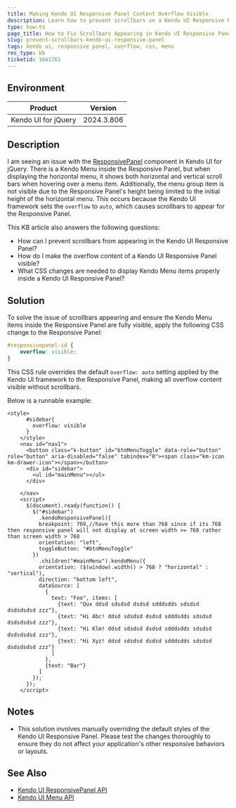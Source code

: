 ```yaml
---
title: Making Kendo UI Responsive Panel Content Overflow Visible
description: Learn how to prevent scrollbars on a Kendo UI Responsive Panel when using a Kendo Menu inside it.
type: how-to
page_title: How to Fix Scrollbars Appearing in Kendo UI Responsive Panel with Menu
slug: prevent-scrollbars-kendo-ui-responsive-panel
tags: kendo ui, responsive panel, overflow, css, menu
res_type: kb
ticketid: 1661761
---
```


## Environment

| Product | Version |
| --- | --- |
| Kendo UI for jQuery | 2024.3.806 |

## Description

I am seeing an issue with the [ResponsivePanel](https://docs.telerik.com/kendo-ui/api/javascript/ui/responsivepanel) component in Kendo UI for jQuery. There is a Kendo Menu inside the Responsive Panel, but when displaying the horizontal menu, it shows both horizontal and vertical scroll bars when hovering over a menu item. Additionally, the menu group item is not visible due to the Responsive Panel's height being limited to the initial height of the horizontal menu. This occurs because the Kendo UI framework sets the `overflow` to `auto`, which causes scrollbars to appear for the Responsive Panel.

This KB article also answers the following questions:
- How can I prevent scrollbars from appearing in the Kendo UI Responsive Panel?
- How do I make the overflow content of a Kendo UI Responsive Panel visible?
- What CSS changes are needed to display Kendo Menu items properly inside a Kendo UI Responsive Panel?

## Solution

To solve the issue of scrollbars appearing and ensure the Kendo Menu items inside the Responsive Panel are fully visible, apply the following CSS change to the Responsive Panel:

```css
#responsivepanel-id {
    overflow: visible;
}
```

This CSS rule overrides the default `overflow: auto` setting applied by the Kendo UI framework to the Responsive Panel, making all overflow content visible without scrollbars. 

Below is a runnable example:

```dojo
<style>
      #sidebar{
        overflow: visible
      }
    </style>
    <nav id="nav1">
      <button class="k-button" id="btnMenuToggle" data-role="button" role="button" aria-disabled="false" tabindex="0"><span class="km-icon km-drawer-icon"></span></button>
      <div id="sidebar">
        <ul id="mainMenu"></ul>
      </div>

    </nav>
    <script>
      $(document).ready(function() {
        $("#sidebar")
          .kendoResponsivePanel({
          breakpoint: 769,//have this more than 768 since if its 768 then responsive panel will not display at screen width >= 768 rather than screen width > 768
          orientation: "left",
          toggleButton: "#btnMenuToggle"
        })
          .children("#mainMenu").kendoMenu({
          orientation: ($(window).width() > 768 ? "horizontal" : "vertical"),
          direction: "bottom left",
          dataSource: [
            {
              text: "Foo", items: [
                {text: "Qux ddsd sdsdsd dsdsd sdddsdds sdsdsd dsdsdsdsd zzz"},
                {text: "Hi Abc! ddsd sdsdsd dsdsd sdddsdds sdsdsd dsdsdsdsd zzz"},
                {text: "Hi Klm! ddsd sdsdsd dsdsd sdddsdds sdsdsd dsdsdsdsd zzz"},
                {text: "Hi Xyz! ddsd sdsdsd dsdsd sdddsdds sdsdsd dsdsdsdsd zzz"}
              ]
            },
            {text: "Bar"}
          ]
        });
      });
    </script>
```

## Notes

- This solution involves manually overriding the default styles of the Kendo UI Responsive Panel. Please test the changes thoroughly to ensure they do not affect your application's other responsive behaviors or layouts.

## See Also

- [Kendo UI ResponsivePanel API](https://docs.telerik.com/kendo-ui/api/javascript/ui/responsivepanel)
- [Kendo UI Menu API](https://docs.telerik.com/kendo-ui/api/javascript/ui/menu)
